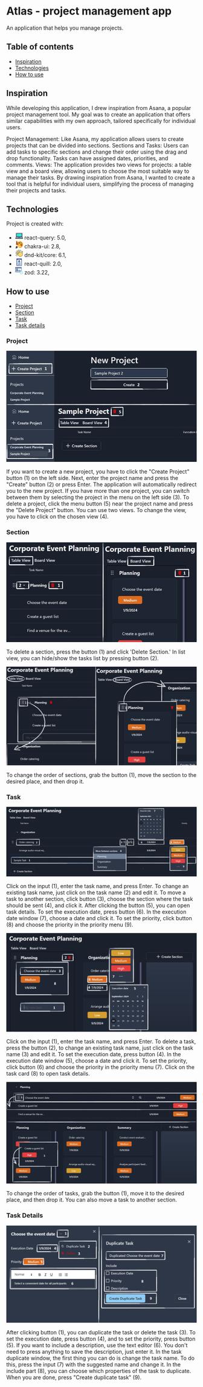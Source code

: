 # Atlas - project management app

An application that helps you manage projects.

## Table of contents

- [Inspiration](#inspiration)
- [Technologies](#technologies)
- [How to use](#how-to-use)

## Inspiration

While developing this application, I drew inspiration from Asana, a popular project management tool. My goal was to create an application that offers similar capabilities with my own approach, tailored specifically for individual users.

Project Management: Like Asana, my application allows users to create projects that can be divided into sections.
Sections and Tasks: Users can add tasks to specific sections and change their order using the drag and drop functionality. Tasks can have assigned dates, priorities, and comments.
Views: The application provides two views for projects: a table view and a board view, allowing users to choose the most suitable way to manage their tasks.
By drawing inspiration from Asana, I wanted to create a tool that is helpful for individual users, simplifying the process of managing their projects and tasks.

## Technologies

Project is created with:

- <img src="./src//images/laptop.png" alt="My Icon" width="20" height="20"> react-query: 5.0,
- <img src="./src//images/chakraUi.png" alt="My Icon" width="20" height="20"> chakra-ui: 2.8,
- <img src="./src//images/dnd.png" alt="My Icon" width="20" height="20"> dnd-kit/core: 6.1,
- <img src="./src//images/quill.png" alt="My Icon" width="20" height="20"> react-quill: 2.0,
- <img src="./src//images/zod.png" alt="My Icon" width="20" height="20"> zod: 3.22,

## How to use

- [Project](#project)
- [Section](#section)
- [Task](#task)
- [Task details](#task-details)

### Project

![screen](./src//images/createProject1.jpg)

If you want to create a new project, you have to click the "Create Project" button (1) on the left side.
Next, enter the project name and press the "Create" button (2) or press Enter.
The application will automatically redirect you to the new project.
If you have more than one project, you can switch between them by selecting the project in the menu on the left side (3).
To delete a project, click the menu button (5) near the project name and press the "Delete Project" button.
You can use two views. To change the view, you have to click on the chosen view (4).



### Section

![screen](./src/images/editSection1.jpg)

To delete a section, press the button (1) and click 'Delete Section.' In list view, you can hide/show the tasks list by pressing button (2).




![screen](./src/images/moveSection1.jpg)

To change the order of sections, grab the button (1), move the section to the desired place, and then drop it.




### Task

![screen](./src/images/createEditTaskListView1.jpg)

Click on the input (1), enter the task name, and press Enter. To change an existing task name, just click on the task name (2) and edit it.
To move a task to another section, click button (3), choose the section where the task should be sent (4), and click it.
After clicking the button (5), you can open task details.
To set the execution date, press button (6). In the execution date window (7), choose a date and click it.
To set the priority, click button (8) and choose the priority in the priority menu (9).




![screen](./src/images/createEditTaskBoardView1.jpg)

Click on the input (1), enter the task name, and press Enter. To delete a task, press the button (2), to change an existing task name, just click on the task name (3) and edit it.
To set the execution date, press button (4). In the execution date window (5), choose a date and click it.
To set the priority, click button (6) and choose the priority in the priority menu (7). Click on the task card (8) to open task details.




![screen](./src/images/moveTask1.jpg)

To change the order of tasks, grab the button (1), move it to the desired place, and then drop it. You can also move a task to another section.




### Task Details

![screen](./src/images/taskDetails1.jpg)

After clicking button (1), you can duplicate the task or delete the task (3).
To set the execution date, press button (4), and to set the priority, press button (5).
If you want to include a description, use the text editor (6). You don't need to press anything to save the description, just enter it.
In the task duplicate window, the first thing you can do is change the task name. To do this, press the input (7) with the suggested name and change it.
In the include part (8), you can choose which properties of the task to duplicate. When you are done, press "Create duplicate task" (9).
